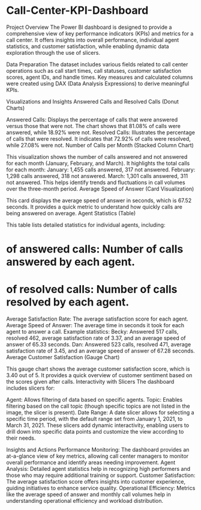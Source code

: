 # Call-Center-KPI-Dashboard
Project Overview
The Power BI dashboard is designed to provide a comprehensive view of key performance indicators (KPIs) and metrics for a call center. It offers insights into overall performance, individual agent statistics, and customer satisfaction, while enabling dynamic data exploration through the use of slicers.

Data Preparation
The dataset includes various fields related to call center operations such as call start times, call statuses, customer satisfaction scores, agent IDs, and handle times. Key measures and calculated columns were created using DAX (Data Analysis Expressions) to derive meaningful KPIs.

Visualizations and Insights
Answered Calls and Resolved Calls (Donut Charts)

Answered Calls: Displays the percentage of calls that were answered versus those that were not. The chart shows that 81.08% of calls were answered, while 18.92% were not.
Resolved Calls: Illustrates the percentage of calls that were resolved. It indicates that 72.92% of calls were resolved, while 27.08% were not.
Number of Calls per Month (Stacked Column Chart)

This visualization shows the number of calls answered and not answered for each month (January, February, and March). It highlights the total calls for each month:
January: 1,455 calls answered, 317 not answered.
February: 1,298 calls answered, 318 not answered.
March: 1,301 calls answered, 311 not answered.
This helps identify trends and fluctuations in call volumes over the three-month period.
Average Speed of Answer (Card Visualization)

This card displays the average speed of answer in seconds, which is 67.52 seconds. It provides a quick metric to understand how quickly calls are being answered on average.
Agent Statistics (Table)

This table lists detailed statistics for individual agents, including:
# of answered calls: Number of calls answered by each agent.
# of resolved calls: Number of calls resolved by each agent.
Average Satisfaction Rate: The average satisfaction score for each agent.
Average Speed of Answer: The average time in seconds it took for each agent to answer a call.
Example statistics:
Becky: Answered 517 calls, resolved 462, average satisfaction rate of 3.37, and an average speed of answer of 65.33 seconds.
Dan: Answered 523 calls, resolved 471, average satisfaction rate of 3.45, and an average speed of answer of 67.28 seconds.
Average Customer Satisfaction (Gauge Chart)

This gauge chart shows the average customer satisfaction score, which is 3.40 out of 5. It provides a quick overview of customer sentiment based on the scores given after calls.
Interactivity with Slicers
The dashboard includes slicers for:

Agent: Allows filtering of data based on specific agents.
Topic: Enables filtering based on the call topic (though specific topics are not listed in the image, the slicer is present).
Date Range: A date slicer allows for selecting a specific time period, with the default range set from January 1, 2021, to March 31, 2021.
These slicers add dynamic interactivity, enabling users to drill down into specific data points and customize the view according to their needs.

Insights and Actions
Performance Monitoring: The dashboard provides an at-a-glance view of key metrics, allowing call center managers to monitor overall performance and identify areas needing improvement.
Agent Analysis: Detailed agent statistics help in recognizing high performers and those who may require additional training or support.
Customer Satisfaction: The average satisfaction score offers insights into customer experience, guiding initiatives to enhance service quality.
Operational Efficiency: Metrics like the average speed of answer and monthly call volumes help in understanding operational efficiency and workload distribution.

